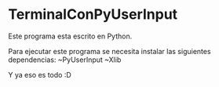 # TerminalConPyUserInput

Este programa esta escrito en Python.

Para ejecutar este programa se necesita instalar las siguientes dependencias:
~PyUserInput
~Xlib
  
Y ya eso es todo :D

